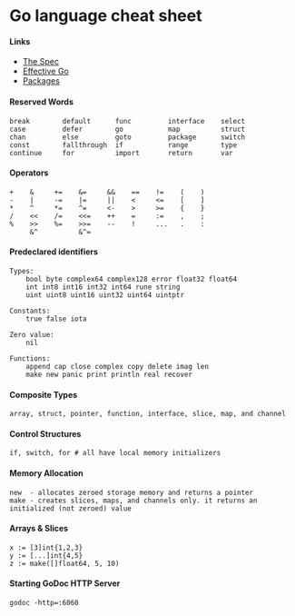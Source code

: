 # Go language cheat sheet

#### Links
- [The Spec](http://golang.org/ref/spec)
- [Effective Go](http://golang.org/doc/effective_go.html)
- [Packages](http://golang.org/pkg/)

#### Reserved Words
```
break        default      func         interface    select
case         defer        go           map          struct
chan         else         goto         package      switch
const        fallthrough  if           range        type
continue     for          import       return       var
```

#### Operators
```
+    &     +=    &=     &&    ==    !=    (    )
-    |     -=    |=     ||    <     <=    [    ]
*    ^     *=    ^=     <-    >     >=    {    }
/    <<    /=    <<=    ++    =     :=    ,    ;
%    >>    %=    >>=    --    !     ...   .    :
     &^          &^=
```

#### Predeclared identifiers
```
Types:
	bool byte complex64 complex128 error float32 float64
	int int8 int16 int32 int64 rune string
	uint uint8 uint16 uint32 uint64 uintptr

Constants:
	true false iota

Zero value:
	nil

Functions:
	append cap close complex copy delete imag len
	make new panic print println real recover
```

#### Composite Types
```
array, struct, pointer, function, interface, slice, map, and channel
```

#### Control Structures
```
if, switch, for # all have local memory initializers
```

#### Memory Allocation
```
new  - allocates zeroed storage memory and returns a pointer
make - creates slices, maps, and channels only. it returns an initialized (not zeroed) value
```

#### Arrays & Slices
```
x := [3]int{1,2,3}
y := [...]int{4,5}
z := make([]float64, 5, 10)
```

#### Starting GoDoc HTTP Server
```
godoc -http=:6060
```
